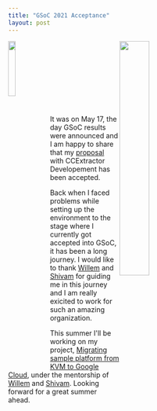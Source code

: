 ```yaml
---
title: "GSoC 2021 Acceptance"
layout: post
---
```

<img src="https://user-images.githubusercontent.com/39955163/119216086-207dd680-baef-11eb-9b4f-2de61a3ccc85.png" style="width:35%;height:35%;float:right;margin-right:100px;" />
<img src="https://user-images.githubusercontent.com/39955163/119216087-21af0380-baef-11eb-92a5-abac12a56309.png" style="width:17%;height:17%;float:left" />

<br><br><br><br><br><br><br><br>

It was on May 17, the day GSoC results were announced and I am happy to share that my [proposal][proposal] with CCExtractor Developement has been accepted.

Back when I faced problems while setting up the environment to the stage where I currently got accepted into GSoC, it has been a long journey. I would like to thank [Willem][Willem] and [Shivam][Shivam] for guiding me in this journey and I am really exicited to work for such an amazing organization.

This summer I'll be working on my project, [Migrating sample platform from KVM to Google Cloud](https://drive.google.com/file/d/1fLRCzR_v6CBweDH6GSe45DOpmNlhx4VC/view?usp=sharing), under the mentorship of [Willem][Willem] and [Shivam][Shivam]. Looking forward for a great summer ahead.



[jekyll-docs]: http://jekyllrb.com/docs/home
[proposal]: https://summerofcode.withgoogle.com/projects/#4777075610746880
[Willem]: https://github.com/canihavesomecoffee
[Shivam]: https://github.com/canihavesomecoffee
[jekyll-gh]:   https://github.com/jekyll/jekyll
[jekyll-talk]: https://talk.jekyllrb.com/
